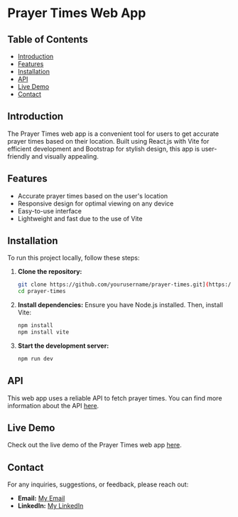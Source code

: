 # Prayer Times Web App


## Table of Contents
- [Introduction](#introduction)
- [Features](#features)
- [Installation](#installation)
- [API](#api)
- [Live Demo](#live-demo)
- [Contact](#contact)

## Introduction
The Prayer Times web app is a convenient tool for users to get accurate prayer times based on their location. Built using React.js with Vite for efficient development and Bootstrap for stylish design, this app is user-friendly and visually appealing.

## Features
- Accurate prayer times based on the user's location
- Responsive design for optimal viewing on any device
- Easy-to-use interface
- Lightweight and fast due to the use of Vite

## Installation
To run this project locally, follow these steps:

1. **Clone the repository:**
    ```bash
    git clone https://github.com/yourusername/prayer-times.git](https://github.com/nedaa2024/Prayer-Times-Website-/tree/master
    cd prayer-times
    ```

2. **Install dependencies:**
    Ensure you have Node.js installed. Then, install Vite:
    ```bash
    npm install
    npm install vite
    ```

3. **Start the development server:**
    ```bash
    npm run dev
    ```


## API
This web app uses a reliable API to fetch prayer times. You can find more information about the API [here](https://aladhan.com/prayer-times-api#GetTimingsByCity).

## Live Demo
Check out the live demo of the Prayer Times web app [here](https://65ff85deeb203777141fb085--melodious-sprinkles-24f1ee.netlify.app/).

## Contact
For any inquiries, suggestions, or feedback, please reach out:

- **Email:** [My Email](nedaaalyasein@gmail.com)
- **LinkedIn:** [My LinkedIn ](https://www.linkedin.com/in/nedaa-alyasein-843806293/)


